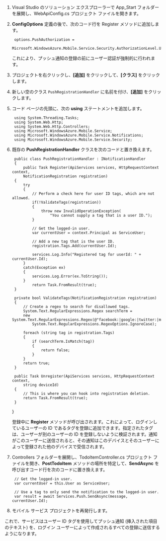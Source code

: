 ﻿
1. Visual Studio のソリューション エクスプローラーで App_Start フォルダーを展開し、WebApiConfig.cs プロジェクト ファイルを開きます。

2. **ConfigOptions** 定義の後で、次のコード行を Register メソッドに追加します。

        options.PushAuthorization = 
            Microsoft.WindowsAzure.Mobile.Service.Security.AuthorizationLevel.User;
 
	これにより、プッシュ通知の登録の前にユーザー認証が強制的に行われます。 

2. プロジェクトを右クリックし、**[追加]** をクリックして、**[クラス]** をクリックします。

3. 新しい空のクラス `PushRegistrationHandler` に名前を付け、**[追加]** をクリックします。

4. コード ページの先頭に、次の **using** ステートメントを追加します。

		using System.Threading.Tasks; 
		using System.Web.Http; 
		using System.Web.Http.Controllers; 
		using Microsoft.WindowsAzure.Mobile.Service; 
		using Microsoft.WindowsAzure.Mobile.Service.Notifications; 
		using Microsoft.WindowsAzure.Mobile.Service.Security; 

5. 既存の **PushRegistrationHandler** クラスを次のコードと置き換えます。
 
	    public class PushRegistrationHandler : INotificationHandler
	    {
	        public Task Register(ApiServices services, HttpRequestContext context,
            NotificationRegistration registration)
        {
            try
            {
                // Perform a check here for user ID tags, which are not allowed.
                if(!ValidateTags(registration))
                {
                    throw new InvalidOperationException(
                        "You cannot supply a tag that is a user ID.");                    
                }

                // Get the logged-in user.
                var currentUser = context.Principal as ServiceUser;

                // Add a new tag that is the user ID.
                registration.Tags.Add(currentUser.Id);

                services.Log.Info("Registered tag for userId: " + currentUser.Id);
            }
            catch(Exception ex)
            {
                services.Log.Error(ex.ToString());
            }
                return Task.FromResult(true);
        }

        private bool ValidateTags(NotificationRegistration registration)
        {
            // Create a regex to search for disallowed tags.
            System.Text.RegularExpressions.Regex searchTerm =
            new System.Text.RegularExpressions.Regex(@"facebook:|google:|twitter:|microsoftaccount:",
                System.Text.RegularExpressions.RegexOptions.IgnoreCase);

            foreach (string tag in registration.Tags)
            {
                if (searchTerm.IsMatch(tag))
                {
                    return false;
                }
            }
            return true;
        }
	
        public Task Unregister(ApiServices services, HttpRequestContext context, 
            string deviceId)
        {
            // This is where you can hook into registration deletion.
            return Task.FromResult(true);
        }
    }

	登録中に **Register** メソッドが呼び出されます。これによって、ログインしているユーザーの ID であるタグを登録に追加できます。指定されたタグは、ユーザーが別のユーザーの ID を登録しないように検証されます。通知がこのユーザーに送信されると、その通知はこのデバイスとそのユーザーによって登録された他のデバイスで受信されます。 

6. Controllers フォルダーを展開し、TodoItemController.cs プロジェクト ファイルを開き、**PostTodoItem** メソッドの場所を特定して、**SendAsync** を呼び出すコード行を次のコードに置き換えます。

        // Get the logged-in user.
		var currentUser = this.User as ServiceUser;
		
		// Use a tag to only send the notification to the logged-in user.
        var result = await Services.Push.SendAsync(message, currentUser.Id);

7. モバイル サービス プロジェクトを再発行します。

これで、サービスはユーザー ID タグを使用してプッシュ通知 (挿入された項目のテキスト) を、ログイン ユーザーによって作成されるすべての登録に送信するようになります。

